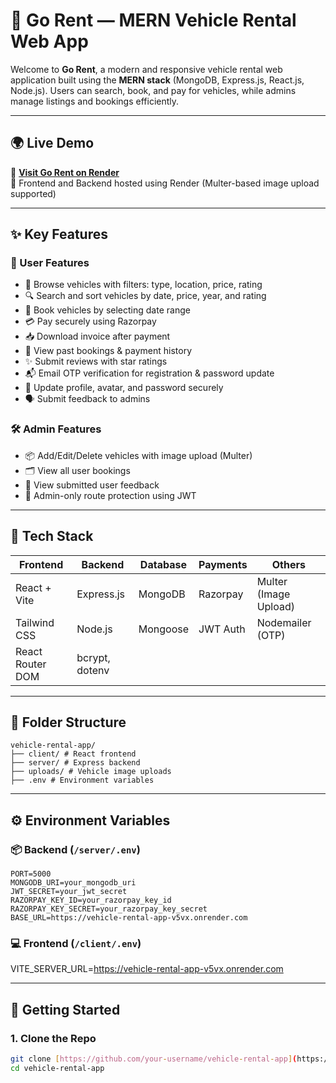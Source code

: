 # 🚗 Go Rent — MERN Vehicle Rental Web App

Welcome to **Go Rent**, a modern and responsive vehicle rental web application built using the **MERN stack** (MongoDB, Express.js, React.js, Node.js). Users can search, book, and pay for vehicles, while admins manage listings and bookings efficiently.

---

## 🌍 Live Demo

🔗 **[Visit Go Rent on Render](https://vehicle-rental-app-v5vx.onrender.com)**  
📂 Frontend and Backend hosted using Render (Multer-based image upload supported)

---

## ✨ Key Features

### 👤 User Features
- 🚙 Browse vehicles with filters: type, location, price, rating
- 🔍 Search and sort vehicles by date, price, year, and rating
- 📅 Book vehicles by selecting date range
- 💳 Pay securely using Razorpay
- 📥 Download invoice after payment
- 📃 View past bookings & payment history
- ✨ Submit reviews with star ratings
- 📬 Email OTP verification for registration & password update
- 🔐 Update profile, avatar, and password securely
- 🗣 Submit feedback to admins

### 🛠️ Admin Features
- 📦 Add/Edit/Delete vehicles with image upload (Multer)
- 🗂 View all user bookings
- 💬 View submitted user feedback
- 🔐 Admin-only route protection using JWT

---

## 🧰 Tech Stack

| Frontend              | Backend             | Database | Payments  | Others            |
|-----------------------|---------------------|----------|-----------|-------------------|
| React + Vite          | Express.js          | MongoDB  | Razorpay  | Multer (Image Upload) |
| Tailwind CSS          | Node.js             | Mongoose | JWT Auth  | Nodemailer (OTP)  |
| React Router DOM      | bcrypt, dotenv      |          |           |                   |

---

## 📂 Folder Structure
```
vehicle-rental-app/
├── client/ # React frontend
├── server/ # Express backend
├── uploads/ # Vehicle image uploads
├── .env # Environment variables
```
---

## ⚙️ Environment Variables

### 📦 Backend (`/server/.env`)
```
PORT=5000
MONGODB_URI=your_mongodb_uri
JWT_SECRET=your_jwt_secret
RAZORPAY_KEY_ID=your_razorpay_key_id
RAZORPAY_KEY_SECRET=your_razorpay_key_secret
BASE_URL=https://vehicle-rental-app-v5vx.onrender.com
```

### 💻 Frontend (`/client/.env`)

VITE_SERVER_URL=https://vehicle-rental-app-v5vx.onrender.com


---

## 🚀 Getting Started

### 1. Clone the Repo

```bash
git clone [https://github.com/your-username/vehicle-rental-app](https://github.com/loganathanramsaran/Vehicle_Rental_App).git
cd vehicle-rental-app

